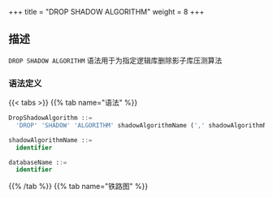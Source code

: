 +++
title = "DROP SHADOW ALGORITHM"
weight = 8
+++

## 描述

`DROP SHADOW ALGORITHM` 语法用于为指定逻辑库删除影子库压测算法

### 语法定义

{{< tabs >}}
{{% tab name="语法" %}}
```sql
DropShadowAlgorithm ::=
  'DROP' 'SHADOW' 'ALGORITHM' shadowAlgorithmName (',' shadowAlgorithmName)* ('FROM' databaseName)?

shadowAlgorithmName ::=
  identifier

databaseName ::=
  identifier
```
{{% /tab %}}
{{% tab name="铁路图" %}}
<iframe frameborder="0" name="diagram" id="diagram" width="100%" height="100%"></iframe>
{{% /tab %}}
{{< /tabs >}}

### 补充说明

- 未指定 `databaseName` 时，默认是当前使用的 `DATABASE`。 如果也未使用 `DATABASE` 则会提示 `No database selected`。

### 示例

- 为指定数据库删除多个影子库压测算法
 
```sql
DROP SHADOW ALGORITHM shadow_rule_t_order_simple_hint_0, shadow_rule_t_order_item_simple_hint_0 FROM shadow_db;
```

- 为当前数据库删除单个影子库压测算法

```sql
DROP SHADOW ALGORITHM shadow_rule_t_order_simple_hint_0;
```

### 保留字

`DROP`、`SHADOW`、`ALGORITHM`、`FROM`

### 相关链接

- [保留字](/cn/user-manual/shardingsphere-proxy/distsql/syntax/reserved-word/)